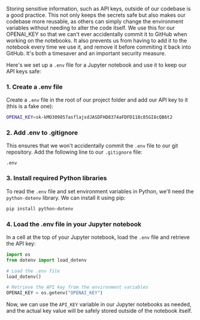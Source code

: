 Storing sensitive information, such as API keys, outside of our codebase is a good practice. This not only keeps the secrets safe but also makes our codebase more reusable, as others can simply change the environment variables without needing to alter the code itself. We use this for our OPENAI_KEY so that we can't ever accidentally commit it to GitHub when working on the notebooks. It also prevents us from having to add it to the notebook every time we use it, and remove it before commiting it back into GitHub. It's both a timesaver and an important security measure.

Here's we set up a `.env` file for a Jupyter notebook and use it to keep our API keys safe:

### 1. Create a .env file
Create a `.env` file in the root of our project folder and add our API key to it (this is a fake one):

```bash
OPENAI_KEY=sk-kMO309857asflajsdJASDFHD8374aFDFD118c85GI8cQB6t2
```

### 2. Add .env to .gitignore
This ensures that we won't accidentally commit the `.env` file to our git repository. Add the following line to our `.gitignore` file:

```
.env
```

### 3. Install required Python libraries
To read the `.env` file and set environment variables in Python, we'll need the `python-dotenv` library. We can install it using pip:

```bash
pip install python-dotenv
```

### 4. Load the .env file in your Jupyter notebook
In a cell at the top of your Jupyter notebook, load the `.env` file and retrieve the API key:

```python
import os
from dotenv import load_dotenv

# Load the .env file
load_dotenv()

# Retrieve the API key from the environment variables
OPENAI_KEY = os.getenv("OPENAI_KEY")
```

Now, we can use the `API_KEY` variable in our Jupyter notebooks as needed, and the actual key value will be safely stored outside of the notebook itself.